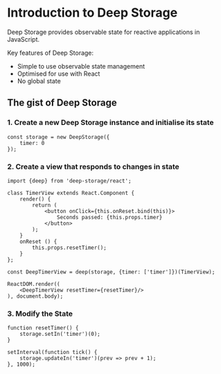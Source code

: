 # Introduction to Deep Storage

Deep Storage provides observable state for reactive applications in JavaScript.

Key features of Deep Storage:

* Simple to use observable state management
* Optimised for use with React
* No global state

## The gist of Deep Storage

### 1. Create a new Deep Storage instance and initialise its state

```
const storage = new DeepStorage({
    timer: 0
});
```

### 2. Create a view that responds to changes in state

```
import {deep} from 'deep-storage/react';

class TimerView extends React.Component {
    render() {
        return (
            <button onClick={this.onReset.bind(this)}>
                Seconds passed: {this.props.timer}
            </button>
        );
    }
    onReset () {
        this.props.resetTimer();
    }
};

const DeepTimerView = deep(storage, {timer: ['timer']})(TimerView);

ReactDOM.render((
    <DeepTimerView resetTimer={resetTimer}/>
), document.body);
```

### 3. Modify the State

```
function resetTimer() {
    storage.setIn('timer')(0);
}

setInterval(function tick() {
    storage.updateIn('timer')(prev => prev + 1);
}, 1000);
```



